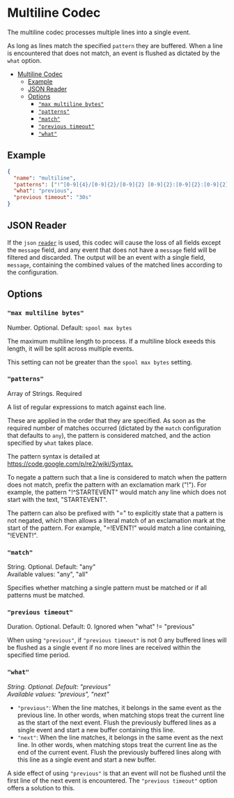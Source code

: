 # Multiline Codec

The multiline codec processes multiple lines into a single event.

As long as lines match the specified `pattern` they are buffered. When a line is
encountered that does not match, an event is flushed as dictated by the `what`
option.

- [Multiline Codec](#multiline-codec)
  - [Example](#example)
  - [JSON Reader](#json-reader)
  - [Options](#options)
    - [`"max multiline bytes"`](#max-multiline-bytes)
    - [`"patterns"`](#patterns)
    - [`"match"`](#match)
    - [`"previous timeout"`](#previous-timeout)
    - [`"what"`](#what)

## Example

```json
{
  "name": "multiline",
  "patterns": ["!^[0-9]{4}/[0-9]{2}/[0-9]{2} [0-9]{2}:[0-9]{2}:[0-9]{2} "],
  "what": "previous",
  "previous timeout": "30s"
}
```

## JSON Reader

If the `json` [`reader`](../Configuration.md#reader) is used, this codec will cause the loss of all fields except the `message` field, and any event that does not have a `message` field will be filtered and discarded. The output will be an event with a single field, `message`, containing the combined values of the matched lines according to the configuration.

## Options

### `"max multiline bytes"`

Number. Optional. Default: `spool max bytes`

The maximum multiline length to process. If a multiline block exeeds this
length, it will be split across multiple events.

This setting can not be greater than the `spool max bytes` setting.

### `"patterns"`

Array of Strings. Required

A list of regular expressions to match against each line.

These are applied in the order that they are specified. As soon as the required
number of matches occurred (dictated by the `match` configuration that defaults
to `any`), the pattern is considered matched, and the action specified by `what`
takes place.

The pattern syntax is detailed at <https://code.google.com/p/re2/wiki/Syntax.>

To negate a pattern such that a line is considered to match when the pattern
does not match, prefix the pattern with an exclamation mark ("!"). For example,
the pattern "!^STARTEVENT" would match any line which does not start with the
text, "STARTEVENT".

The pattern can also be prefixed with "=" to explicitly state that a pattern is
not negated, which then allows a literal match of an exclamation mark at the
start of the pattern. For example, "=!EVENT!" would match a line containing,
"!EVENT!".

### `"match"`

String. Optional. Default: "any"  
Available values: "any", "all"

Specifies whether matching a single pattern must be matched or if all patterns
must be matched.

### `"previous timeout"`

Duration. Optional. Default: 0. Ignored when "what" != "previous"

When using `"previous"`, if `"previous timeout"` is not 0 any buffered lines
will be flushed as a single event if no more lines are received within the
specified time period.

### `"what"`

*String. Optional. Default: "previous"  
Available values: "previous", "next"*

- `"previous"`: When the line matches, it belongs in the same event as the
previous line. In other words, when matching stops treat the current line as the
start of the next event. Flush the previously buffered lines as a single event
and start a new buffer containing this line.
- `"next"`: When the line matches, it belongs in the same event as the next
line. In other words, when matching stops treat the current line as the end of
the current event. Flush the previously buffered lines along with this line as a
single event and start a new buffer.

A side effect of using `"previous"` is that an event will not be flushed until
the first line of the next event is encountered. The `"previous timeout"` option
offers a solution to this.
